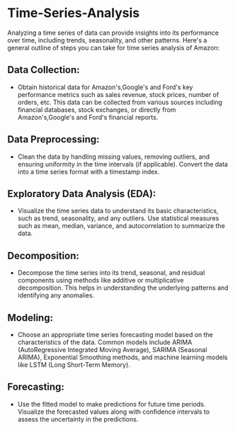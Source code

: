 # Time-Series-Analysis
Analyzing a time series of data can provide insights into its performance over time, including trends, seasonality, and other patterns. Here's a general outline of steps you can take for time series analysis of Amazon:

## Data Collection: 
- Obtain historical data for Amazon's,Google's and Ford's key performance metrics such as sales revenue, stock prices, number of orders, etc. This data can be collected from various sources including financial databases, stock exchanges, or directly from Amazon's,Google's and Ford's financial reports.

## Data Preprocessing: 
- Clean the data by handling missing values, removing outliers, and ensuring uniformity in the time intervals (if applicable). Convert the data into a time series format with a timestamp index.

## Exploratory Data Analysis (EDA): 
- Visualize the time series data to understand its basic characteristics, such as trend, seasonality, and any outliers. Use statistical measures such as mean, median, variance, and autocorrelation to summarize the data.

## Decomposition: 
- Decompose the time series into its trend, seasonal, and residual components using methods like additive or multiplicative decomposition. This helps in understanding the underlying patterns and identifying any anomalies.

## Modeling: 
- Choose an appropriate time series forecasting model based on the characteristics of the data. Common models include ARIMA (AutoRegressive Integrated Moving Average), SARIMA (Seasonal ARIMA), Exponential Smoothing methods, and machine learning models like LSTM (Long Short-Term Memory).

## Forecasting: 
- Use the fitted model to make predictions for future time periods. Visualize the forecasted values along with confidence intervals to assess the uncertainty in the predictions.

